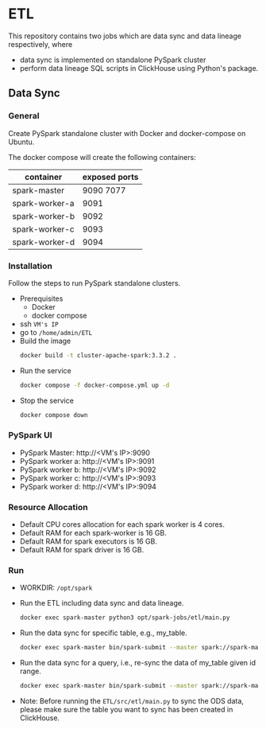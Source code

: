 # ETL

This repository contains two jobs which are data sync and data lineage respectively, where 

+ data sync is implemented on standalone PySpark cluster
+ perform data lineage SQL scripts in ClickHouse using Python's package.


## Data Sync
### General

Create PySpark standalone cluster with Docker and docker-compose on Ubuntu.

The docker compose will create the following containers:

| container      | exposed ports  |
| -------------- | -------------- |
| spark-master   | 9090 7077      |
| spark-worker-a | 9091           |
| spark-worker-b | 9092           |
| spark-worker-c | 9093           |
| spark-worker-d | 9094           |

### Installation

Follow the steps to run PySpark standalone clusters.

+ Prerequisites
    + Docker
    + docker compose
+ ssh `VM's IP`
+ go to `/home/admin/ETL`
+ Build the image
    ```bash
    docker build -t cluster-apache-spark:3.3.2 . 
    ```
+ Run the service 
    ```bash
    docker compose -f docker-compose.yml up -d
    ```
+ Stop the service
    ```bash
    docker compose down
    ```

### PySpark UI

+ PySpark Master: http://<VM's IP>:9090
+ PySpark worker a: http://<VM's IP>:9091
+ PySpark worker b: http://<VM's IP>:9092
+ PySpark worker c: http://<VM's IP>:9093
+ PySpark worker d: http://<VM's IP>:9094

### Resource Allocation

+ Default CPU cores allocation for each spark worker is 4 cores.
+ Default RAM for each spark-worker is 16 GB.
+ Default RAM for spark executors is 16 GB.
+ Default RAM for spark driver is 16 GB.

### Run

+ WORKDIR: `/opt/spark`
+ Run the ETL including data sync and data lineage.
    ```bash
    docker exec spark-master python3 opt/spark-jobs/etl/main.py
    ```
+ Run the data sync for specific table, e.g., my_table.
    ```bash
    docker exec spark-master bin/spark-submit --master spark://spark-master:7077 --executor-memory 16G --executor-cores 4 opt/spark-jobs/datasync/main.py -s source_db -t target_db -tab my_table -pk id
    ```

+ Run the data sync for a query, i.e., re-sync the data of my_table given id range.
    ```bash
    docker exec spark-master bin/spark-submit --master spark://spark-master:7077 --executor-memory 16G --executor-cores 4 opt/spark-jobs/datasync/main.py -s source_db -t target_db -tab my_table -pk id -qry "SELECT * FROM my_table WHERE id BETWEEN 123 AND 456"
    ```

+ Note: Before running the `ETL/src/etl/main.py` to sync the ODS data, please make sure the table you want to sync has been created in ClickHouse.